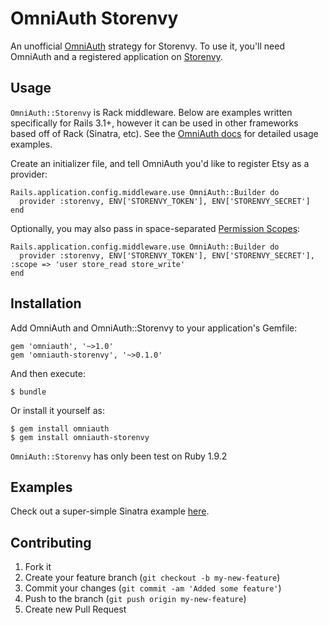# OmniAuth Storenvy

An unofficial [OmniAuth](https://github.com/intridea/omniauth) strategy for Storenvy. To use it, you'll need OmniAuth and a registered application on [Storenvy](https://developers.storenvy.com/applications).

## Usage

`OmniAuth::Storenvy` is Rack middleware. Below are examples written specifically for Rails 3.1+, however it can be used in other frameworks based off of Rack (Sinatra, etc). See the [OmniAuth docs](https://github.com/intridea/omniauth) for detailed usage examples.

Create an initializer file, and tell OmniAuth you'd like to register Etsy as a provider:

    Rails.application.config.middleware.use OmniAuth::Builder do
      provider :storenvy, ENV['STORENVY_TOKEN'], ENV['STORENVY_SECRET']
    end

Optionally, you may also pass in space-separated [Permission Scopes](https://developers.storenvy.com/authentication#scopes):


    Rails.application.config.middleware.use OmniAuth::Builder do
      provider :storenvy, ENV['STORENVY_TOKEN'], ENV['STORENVY_SECRET'], :scope => 'user store_read store_write'
    end

## Installation

Add OmniAuth and OmniAuth::Storenvy to your application's Gemfile:

    gem 'omniauth', '~>1.0'
    gem 'omniauth-storenvy', '~>0.1.0'

And then execute:

    $ bundle

Or install it yourself as:

    $ gem install omniauth
    $ gem install omniauth-storenvy

`OmniAuth::Storenvy` has only been test on Ruby 1.9.2

## Examples

Check out a super-simple Sinatra example [here](https://github.com/ohokay/omniauth-storenvy/blob/master/examples/config.ru).

## Contributing

1. Fork it
2. Create your feature branch (`git checkout -b my-new-feature`)
3. Commit your changes (`git commit -am 'Added some feature'`)
4. Push to the branch (`git push origin my-new-feature`)
5. Create new Pull Request